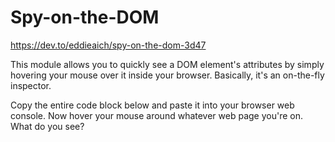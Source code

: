 # Spy-on-the-DOM
https://dev.to/eddieaich/spy-on-the-dom-3d47

This module allows you to quickly see a DOM element's attributes by simply hovering your mouse over it inside your browser. Basically, it's an on-the-fly inspector.

Copy the entire code block below and paste it into your browser web console. Now hover your mouse around whatever web page you're on. What do you see?
